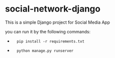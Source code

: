 # social-network-django

This is a simple Django project for Social Media App

you can run it by the following commands:

- ```
    pip install -r requirements.txt
    ```
- ```
    python manage.py runserver
    ```

